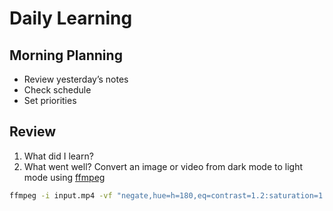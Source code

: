 # Daily Learning

## Morning Planning
- Review yesterday’s notes
- Check schedule
- Set priorities

## Review
1. What did I learn?
2. What went well?
Convert an image or video from dark mode to light mode using [ffmpeg](https://www.ffmpeg.org)

```bash
ffmpeg -i input.mp4 -vf "negate,hue=h=180,eq=contrast=1.2:saturation=1.1" output.mp4
```

